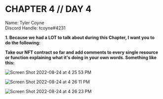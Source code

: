 # CHAPTER 4 // DAY 4

Name: Tyler Coyne  
Discord Handle: tcoyne#4231

**1. Because we had a LOT to talk about during this Chapter, I want you to do the following:**

**Take our NFT contract so far and add comments to every single resource or function explaining what it's doing in your own words. Something like this:**

![Screen Shot 2022-08-24 at 4 25 53 PM](https://user-images.githubusercontent.com/92488787/186540847-20d84e04-a844-4142-9e8e-5da76147f2db.png)

![Screen Shot 2022-08-24 at 4 26 11 PM](https://user-images.githubusercontent.com/92488787/186540857-4e3140ed-7a1b-45d3-9b03-c93d1be9c6bf.png)

![Screen Shot 2022-08-24 at 4 26 23 PM](https://user-images.githubusercontent.com/92488787/186540862-ff9ecb77-468a-41a2-bf1f-a3ddc9c8a3d1.png)
